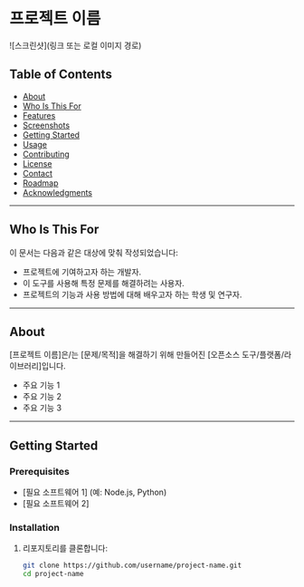 # 프로젝트 이름

![스크린샷](링크 또는 로컬 이미지 경로)

## Table of Contents
- [About](#about)
- [Who Is This For](#who-is-this-for)
- [Features](#features)
- [Screenshots](#screenshots)
- [Getting Started](#getting-started)
- [Usage](#usage)
- [Contributing](#contributing)
- [License](#license)
- [Contact](#contact)
- [Roadmap](#roadmap)
- [Acknowledgments](#acknowledgments)

---

## Who Is This For
이 문서는 다음과 같은 대상에 맞춰 작성되었습니다:
- 프로젝트에 기여하고자 하는 개발자.
- 이 도구를 사용해 특정 문제를 해결하려는 사용자.
- 프로젝트의 기능과 사용 방법에 대해 배우고자 하는 학생 및 연구자.

---

## About
[프로젝트 이름]은/는 [문제/목적]을 해결하기 위해 만들어진 [오픈소스 도구/플랫폼/라이브러리]입니다.

- 주요 기능 1
- 주요 기능 2
- 주요 기능 3

---

## Getting Started

### Prerequisites
- [필요 소프트웨어 1] (예: Node.js, Python)
- [필요 소프트웨어 2]

### Installation
1. 리포지토리를 클론합니다:
   ```bash
   git clone https://github.com/username/project-name.git
   cd project-name
